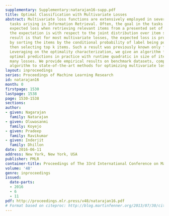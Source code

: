 ```yaml
---
supplementary: Supplementary:natarajan16-supp.pdf
title: Optimal Classification with Multivariate Losses
abstract: Multivariate loss functions are extensively employed in several prediction
  tasks arising in Information Retrieval. Often, the goal in the tasks is to minimize
  expected loss when retrieving relevant items from a presented set of items, where
  the expectation is with respect to the joint distribution over item sets. Our key
  result is that for most multivariate losses, the expected loss is provably optimized
  by sorting the items by the conditional probability of label being positive and
  then selecting top k items. Such a result was previously known only for the F-measure.
  Leveraging on the optimality characterization, we give an algorithm for estimating
  optimal predictions in practice with runtime quadratic in size of item sets for
  many losses. We provide empirical results on benchmark datasets, comparing the proposed
  algorithm to state-of-the-art methods for optimizing multivariate losses.
layout: inproceedings
series: Proceedings of Machine Learning Research
id: natarajan16
month: 0
firstpage: 1530
lastpage: 1538
page: 1530-1538
sections: 
author:
- given: Nagarajan
  family: Natarajan
- given: Oluwasanmi
  family: Koyejo
- given: Pradeep
  family: Ravikumar
- given: Inderjit
  family: Dhillon
date: 2016-06-11
address: New York, New York, USA
publisher: PMLR
container-title: Proceedings of The 33rd International Conference on Machine Learning
volume: '48'
genre: inproceedings
issued:
  date-parts:
  - 2016
  - 6
  - 11
pdf: http://proceedings.mlr.press/v48/natarajan16.pdf
# Format based on citeproc: http://blog.martinfenner.org/2013/07/30/citeproc-yaml-for-bibliographies/
---
```

